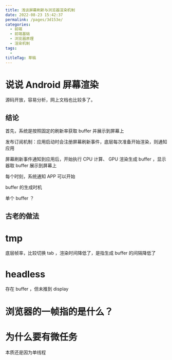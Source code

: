 ```yaml
---
title: 浅谈屏幕刷新与浏览器渲染机制
date: 2022-08-23 15:42:37
permalink: /pages/3d153e/
categories: 
  - 前端
  - 前端基础
  - 浏览器原理
  - 渲染机制
tags: 
  - 
titleTag: 草稿
---
```


# 说说 Android 屏幕渲染

源码开放，容易分析，网上文档也比较多了。

## 结论

首先，系统是按照固定的刷新率获取 buffer 并展示到屏幕上

发布订阅机制：应用启动时会注册屏幕刷新事件，底层每次准备开始渲染，则通知应用

屏幕刷新事件通知到应用后，开始执行 CPU 计算、 GPU 渲染生成 buffer ，显示器取 buffer 展示到屏幕上

每个时刻，系统通知 APP 可以开始

buffer 的生成时机

单个 buffer ？

## 古老的做法



# tmp

底层帧率，比较切换 tab ，渲染时间降低了，是指生成 buffer 的间隔降低了

# headless

存在 buffer ，但未推到 display

# 浏览器的一帧指的是什么？

# 为什么要有微任务

本质还是因为单线程

